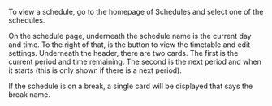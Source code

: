 To view a schedule, go to the homepage of Schedules and select one of the schedules.

On the schedule page, underneath the schedule name is the current day and time.
To the right of that, is the button to view the timetable and edit settings. Underneath
the header, there are two cards. The first is the current period and time remaining.
The second is the next period and when it starts (this is only shown if there is
a next period).

If the schedule is on a break, a single card will be displayed that says the break
name.
